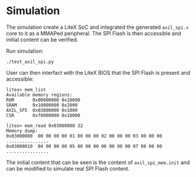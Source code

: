 # Simulation

The simulation create a LiteX SoC and integrated the generated `axil_spi.v` core to it as a MMAPed
peripheral. The SPI Flash is then accessible and initial content can be verified.


Run simulation:
```
./test_axil_spi.py
```

User can then interfact with the LiteX BIOS that the SPI Flash is present and accessible:
```
litex> mem_list
Available memory regions:
ROM       0x00000000 0x10000
SRAM      0x10000000 0x2000
AXIL_SPI  0x03000000 0x1000
CSR       0xf0000000 0x10000

litex> mem_read 0x03000000 32
Memory dump:
0x03000000  00 00 00 00 01 00 00 00 02 00 00 00 03 00 00 00  ................
0x03000010  04 00 00 00 05 00 00 00 06 00 00 00 07 00 00 00  ................
```

The initial content that can be seen is the content of `axil_spi_mem.init` and can be modified to
simulate real SPI Flash content.
